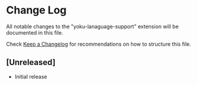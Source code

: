 # Change Log

All notable changes to the "yoku-lanaguage-support" extension will be documented in this file.

Check [Keep a Changelog](http://keepachangelog.com/) for recommendations on how to structure this file.

## [Unreleased]

- Initial release